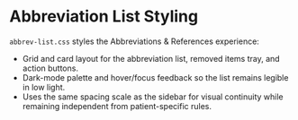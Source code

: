 # Abbreviation List Styling

`abbrev-list.css` styles the Abbreviations & References experience:

- Grid and card layout for the abbreviation list, removed items tray, and action buttons.
- Dark-mode palette and hover/focus feedback so the list remains legible in low light.
- Uses the same spacing scale as the sidebar for visual continuity while remaining independent from patient-specific rules.
